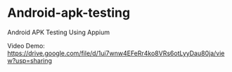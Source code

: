 # Android-apk-testing
Android APK Testing Using Appium

Video Demo: https://drive.google.com/file/d/1ui7wnw4EFeRr4ko8VRs6otLyyDau80ja/view?usp=sharing
